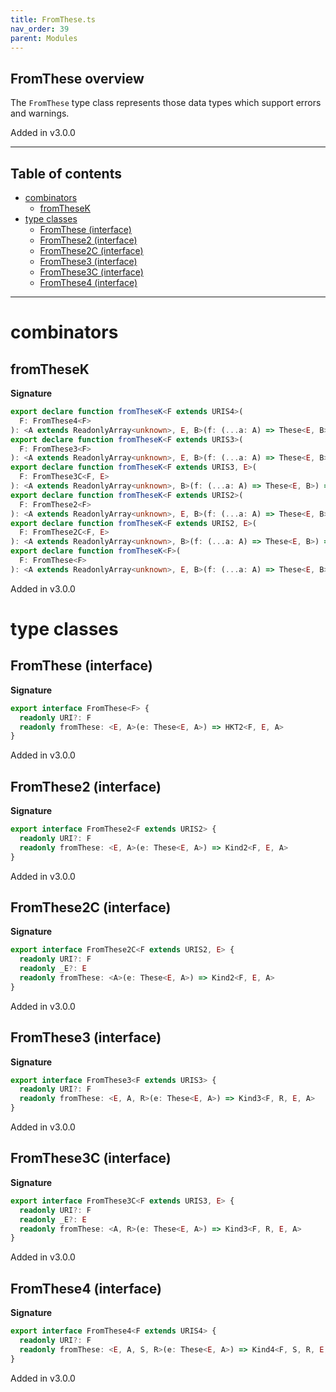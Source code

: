 ```yaml
---
title: FromThese.ts
nav_order: 39
parent: Modules
---
```


## FromThese overview

The `FromThese` type class represents those data types which support errors and warnings.

Added in v3.0.0

---

<h2 class="text-delta">Table of contents</h2>

- [combinators](#combinators)
  - [fromTheseK](#fromthesek)
- [type classes](#type-classes)
  - [FromThese (interface)](#fromthese-interface)
  - [FromThese2 (interface)](#fromthese2-interface)
  - [FromThese2C (interface)](#fromthese2c-interface)
  - [FromThese3 (interface)](#fromthese3-interface)
  - [FromThese3C (interface)](#fromthese3c-interface)
  - [FromThese4 (interface)](#fromthese4-interface)

---

# combinators

## fromTheseK

**Signature**

```ts
export declare function fromTheseK<F extends URIS4>(
  F: FromThese4<F>
): <A extends ReadonlyArray<unknown>, E, B>(f: (...a: A) => These<E, B>) => <S, R>(...a: A) => Kind4<F, S, R, E, B>
export declare function fromTheseK<F extends URIS3>(
  F: FromThese3<F>
): <A extends ReadonlyArray<unknown>, E, B>(f: (...a: A) => These<E, B>) => <R>(...a: A) => Kind3<F, R, E, B>
export declare function fromTheseK<F extends URIS3, E>(
  F: FromThese3C<F, E>
): <A extends ReadonlyArray<unknown>, B>(f: (...a: A) => These<E, B>) => <R>(...a: A) => Kind3<F, R, E, B>
export declare function fromTheseK<F extends URIS2>(
  F: FromThese2<F>
): <A extends ReadonlyArray<unknown>, E, B>(f: (...a: A) => These<E, B>) => (...a: A) => Kind2<F, E, B>
export declare function fromTheseK<F extends URIS2, E>(
  F: FromThese2C<F, E>
): <A extends ReadonlyArray<unknown>, B>(f: (...a: A) => These<E, B>) => (...a: A) => Kind2<F, E, B>
export declare function fromTheseK<F>(
  F: FromThese<F>
): <A extends ReadonlyArray<unknown>, E, B>(f: (...a: A) => These<E, B>) => (...a: A) => HKT2<F, E, B>
```

Added in v3.0.0

# type classes

## FromThese (interface)

**Signature**

```ts
export interface FromThese<F> {
  readonly URI?: F
  readonly fromThese: <E, A>(e: These<E, A>) => HKT2<F, E, A>
}
```

Added in v3.0.0

## FromThese2 (interface)

**Signature**

```ts
export interface FromThese2<F extends URIS2> {
  readonly URI?: F
  readonly fromThese: <E, A>(e: These<E, A>) => Kind2<F, E, A>
}
```

Added in v3.0.0

## FromThese2C (interface)

**Signature**

```ts
export interface FromThese2C<F extends URIS2, E> {
  readonly URI?: F
  readonly _E?: E
  readonly fromThese: <A>(e: These<E, A>) => Kind2<F, E, A>
}
```

Added in v3.0.0

## FromThese3 (interface)

**Signature**

```ts
export interface FromThese3<F extends URIS3> {
  readonly URI?: F
  readonly fromThese: <E, A, R>(e: These<E, A>) => Kind3<F, R, E, A>
}
```

Added in v3.0.0

## FromThese3C (interface)

**Signature**

```ts
export interface FromThese3C<F extends URIS3, E> {
  readonly URI?: F
  readonly _E?: E
  readonly fromThese: <A, R>(e: These<E, A>) => Kind3<F, R, E, A>
}
```

Added in v3.0.0

## FromThese4 (interface)

**Signature**

```ts
export interface FromThese4<F extends URIS4> {
  readonly URI?: F
  readonly fromThese: <E, A, S, R>(e: These<E, A>) => Kind4<F, S, R, E, A>
}
```

Added in v3.0.0
